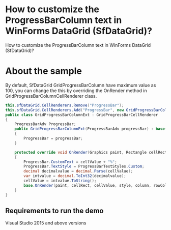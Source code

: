 # How to customize the ProgressBarColumn text in WinForms DataGrid (SfDataGrid)?

How to customize the ProgressBarColumn text in WinForms DataGrid (SfDataGrid)?

# About the sample

By default, SfDataGrid GridProgressBarColumn have maximum value as 100, you can change the this by overriding the OnRender method in GridProgressBarColumnCellRenderer class.

```c#
this.sfDataGrid.CellRenderers.Remove("ProgressBar");
this.sfDataGrid.CellRenderers.Add("ProgressBar", new GridProgressBarColumnExt(new ProgressBarAdv()));
public class GridProgressBarColumnExt : GridProgressBarCellRenderer
{
    ProgressBarAdv ProgressBar;
    public GridProgressBarColumnExt(ProgressBarAdv progressBar) : base(progressBar)
    {
        ProgressBar = progressBar;
    }

    protected override void OnRender(Graphics paint, Rectangle cellRect, string cellValue, CellStyleInfo style, DataColumnBase column, RowColumnIndex rowColumnIndex)
    {
        ProgressBar.CustomText = cellValue + "%";
        ProgressBar.TextStyle = ProgressBarTextStyles.Custom;
        decimal decimalvalue = decimal.Parse(cellValue);
        var intvalue = decimal.ToInt32(decimalvalue);
        cellValue = intvalue.ToString();
        base.OnRender(paint, cellRect, cellValue, style, column, rowColumnIndex);
    }
}

```
## Requirements to run the demo
 Visual Studio 2015 and above versions
